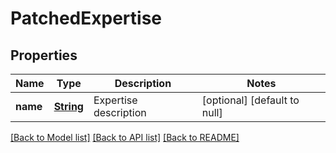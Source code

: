 # PatchedExpertise
## Properties

Name | Type | Description | Notes
------------ | ------------- | ------------- | -------------
**name** | [**String**](string.md) | Expertise description | [optional] [default to null]

[[Back to Model list]](../README.md#documentation-for-models) [[Back to API list]](../README.md#documentation-for-api-endpoints) [[Back to README]](../README.md)

